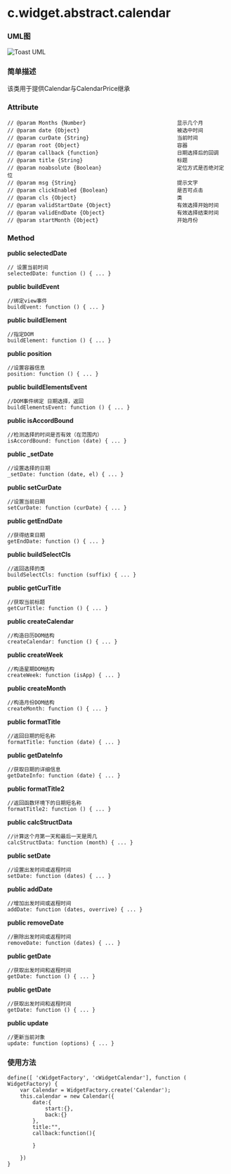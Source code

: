 # c.widget.abstract.calendar


### UML图
![Toast UML](../raw/H5V2.2S6/doc/img/c.widget.abstract.calendar.png)

### 简单描述
该类用于提供Calendar与CalendarPrice继承

### Attribute

    // @param Months {Number}                             显示几个月
    // @param date {Object}                               被选中时间
    // @param curDate {String}                            当前时间
    // @param root {Object}                               容器
    // @param callback {function}                         日期选择后的回调
    // @param title {String}                              标题
    // @param noabsolute {Boolean}                        定位方式是否绝对定位
    // @param msg {String}                                提示文字
    // @param clickEnabled {Boolean}                      是否可点击
    // @param cls {Object}                                类
    // @param validStartDate {Object}                     有效选择开始时间
    // @param validEndDate {Object}                       有效选择结束时间
    // @param startMonth {Object}                         开始月份

### Method

**public selectedDate**

    // 设置当前时间
    selectedDate: function () { ... }

**public buildEvent**

    //绑定view事件
    buildEvent: function () { ... }

**public buildElement**

    //指定DOM
    buildElement: function () { ... }

**public position**

    //设置容器信息
    position: function () { ... }

**public buildElementsEvent**

    //DOM事件绑定 日期选择，返回
    buildElementsEvent: function () { ... }

**public isAccordBound**

    //检测选择的时间是否有效（在范围内）
    isAccordBound: function (date) { ... }

**public _setDate**

    //设置选择的日期
    _setDate: function (date, el) { ... }

**public setCurDate**

    //设置当前日期
    setCurDate: function (curDate) { ... }

**public getEndDate**

    //获得结束日期
    getEndDate: function () { ... }

**public buildSelectCls**

    //返回选择的类
    buildSelectCls: function (suffix) { ... }

**public getCurTitle**

    //获取当前标题
    getCurTitle: function () { ... }

**public createCalendar**

    //构造日历DOM结构
    createCalendar: function () { ... }

**public createWeek**

    //构造星期DOM结构
    createWeek: function (isApp) { ... }

**public createMonth**

    //构造月份DOM结构
    createMonth: function () { ... }

**public formatTitle**

    //返回日期的短名称
    formatTitle: function (date) { ... }

**public getDateInfo**

    //获取日期的详细信息
    getDateInfo: function (date) { ... }

**public formatTitle2**

    //返回函数环境下的日期短名称
    formatTitle2: function () { ... }

**public calcStructData**

    //计算这个月第一天和最后一天是周几
    calcStructData: function (month) { ... }

**public setDate**

    //设置出发时间或返程时间
    setDate: function (dates) { ... }

**public addDate**

    //增加出发时间或返程时间
    addDate: function (dates, overrive) { ... }

**public removeDate**

    //删除出发时间或返程时间
    removeDate: function (dates) { ... }

**public getDate**

    //获取出发时间和返程时间
    getDate: function () { ... }

**public getDate**

    //获取出发时间和返程时间
    getDate: function () { ... }


**public update**

    //更新当前对象
    update: function (options) { ... }


### 使用方法

    define([ 'cWidgetFactory', 'cWidgetCalendar'], function ( WidgetFactory) {
        var Calendar = WidgetFactory.create('Calendar');
        this.calendar = new Calendar({
            date:{
                start:{},
                back:{}
            },
            title:"",
            callback:function(){

            }

        })
    }

